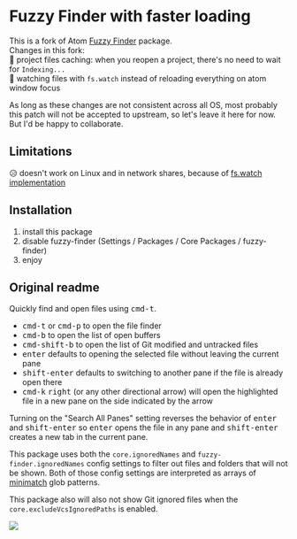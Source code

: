 # Fuzzy Finder with faster loading
This is a fork of Atom [Fuzzy Finder](https://github.com/atom/fuzzy-finder) package.  
Changes in this fork:  
:rocket: project files caching: when you reopen a project, there's no need to wait for `Indexing...`  
:rocket: watching files with `fs.watch` instead of reloading everything on atom window focus  

As long as these changes are not consistent across all OS, most probably this patch will not be accepted to upstream, so let's leave it here for now. But I'd be happy to collaborate.

## Limitations
:disappointed_relieved: doesn't work on Linux and in network shares, because of [fs.watch implementation](https://nodejs.org/docs/latest/api/fs.html#fs_caveats)  

## Installation
1. install this package  
2. disable fuzzy-finder (Settings / Packages / Core Packages / fuzzy-finder)  
3. enjoy  

## Original readme

Quickly find and open files using <kbd>cmd-t</kbd>.

  * <kbd>cmd-t</kbd> or <kbd>cmd-p</kbd> to open the file finder
  * <kbd>cmd-b</kbd> to open the list of open buffers
  * <kbd>cmd-shift-b</kbd> to open the list of Git modified and untracked files
  * <kbd>enter</kbd> defaults to opening the selected file without leaving the current pane
  * <kbd>shift-enter</kbd> defaults to switching to another pane if the file is already open there
  * <kbd>cmd-k</kbd> <kbd>right</kbd> (or any other directional arrow) will open the highlighted file in a new pane on the side indicated by the arrow

Turning on the "Search All Panes" setting reverses the behavior of <kbd>enter</kbd> and <kbd>shift-enter</kbd> so <kbd>enter</kbd> opens the file in any pane and <kbd>shift-enter</kbd> creates a new tab in the current pane.

This package uses both the `core.ignoredNames` and `fuzzy-finder.ignoredNames` config settings to filter out files and folders that will not be shown. Both of those config settings are interpreted as arrays of [minimatch](https://github.com/isaacs/minimatch) glob patterns.

This package also will also not show Git ignored files when the `core.excludeVcsIgnoredPaths` is enabled.

![](https://f.cloud.github.com/assets/671378/2241456/100db6b8-9cd3-11e3-9b3a-569c6b50cc60.png)
